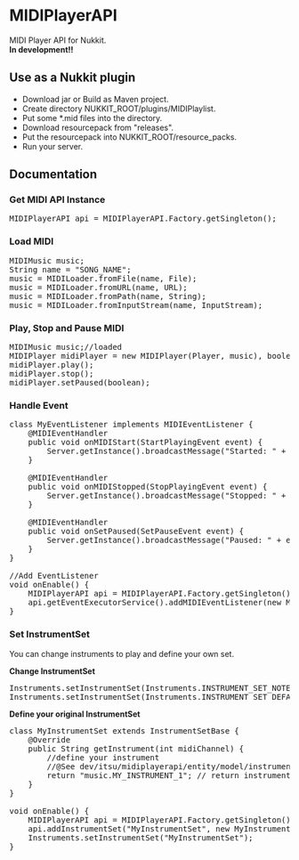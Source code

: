 # MIDIPlayerAPI
MIDI Player API for Nukkit.   
__In development!!__  
  
## Use as a Nukkit plugin
- Download jar or Build as Maven project.
- Create directory NUKKIT_ROOT/plugins/MIDIPlaylist.
- Put some *.mid files into the directory.
- Download resourcepack from "releases".
- Put the resourcepack into NUKKIT_ROOT/resource_packs.
- Run your server.
  
## Documentation
### Get MIDI API Instance
<pre>MIDIPlayerAPI api = MIDIPlayerAPI.Factory.getSingleton();</pre>
  
### Load MIDI
<pre>
MIDIMusic music;
String name = "SONG_NAME";
music = MIDILoader.fromFile(name, File);
music = MIDILoader.fromURL(name, URL);
music = MIDILoader.fromPath(name, String);
music = MIDILoader.fromInputStream(name, InputStream);
</pre>
  
### Play, Stop and Pause MIDI
<pre>
MIDIMusic music;//loaded
MIDIPlayer midiPlayer = new MIDIPlayer(Player, music), boolean isBroadcast);
midiPlayer.play();
midiPlayer.stop();
midiPlayer.setPaused(boolean);
</pre>
  
### Handle Event
<pre>
class MyEventListener implements MIDIEventListener {
    @MIDIEventHandler
    public void onMIDIStart(StartPlayingEvent event) {
        Server.getInstance().broadcastMessage("Started: " + event.getMidiPlayer().getMidiMusic().getTitle());
    }
    
    @MIDIEventHandler
    public void onMIDIStopped(StopPlayingEvent event) {
        Server.getInstance().broadcastMessage("Stopped: " + event.getMidiPlayer().getMidiMusic().getTitle());
    }
    
    @MIDIEventHandler
    public void onSetPaused(SetPauseEvent event) {
        Server.getInstance().broadcastMessage("Paused: " + event.getMidiPlayer().isPausing());
    }
}

//Add EventListener
void onEnable() {
    MIDIPlayerAPI api = MIDIPlayerAPI.Factory.getSingleton();
    api.getEventExecutorService().addMIDIEventListener(new MyEventListener());
}
</pre>
  
### Set InstrumentSet
You can change instruments to play and define your own set.  
  
__Change InstrumentSet__
<pre>
Instruments.setInstrumentSet(Instruments.INSTRUMENT_SET_NOTE);//note block
Instruments.setInstrumentSet(Instruments.INSTRUMENT_SET_DEFAULT);//default resource pack
</pre>
  
__Define your original InstrumentSet__
<pre>
class MyInstrumentSet extends InstrumentSetBase {
    @Override
    public String getInstrument(int midiChannel) {
        //define your instrument
        //@See dev/itsu/midiplayerapi/entity/model/instrument/NoteBlockSet.java or DefaultResourcePackSet.java
        return "music.MY_INSTRUMENT_1"; // return instrument's name in your resourcepack.
    }
}

void onEnable() {
    MIDIPlayerAPI api = MIDIPlayerAPI.Factory.getSingleton();
    api.addInstrumentSet("MyInstrumentSet", new MyInstrumentSet());
    Instruments.setInstrumentSet("MyInstrumentSet");
}
</pre>

